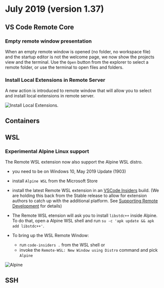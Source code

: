 # July 2019 (version 1.37)

## VS Code Remote Core

### Empty remote window presentation

When an empty remote window is opened (no folder, no workspace file) and the startup editor is not the welcome page,  we now show the projects view and the terminal.
Use the `Open` button from the explorer to select a remote folder, or use the terminal to open files and folders.

### Install Local Extensions in Remote Server

A new action is introduced to remote window that will allow you to select and install local extensions in remote server.

![Install Local Extensions](images/1_37/install-local-extensions-remote.gif).

## Containers


## WSL

### Experimental Alpine Linux support

The Remote WSL extension now also support the Alpine WSL distro.
- you need to be on Windows 10, May 2019 Update (1903)
- install `Alpine WSL` from the Microsoft Store
- install the latest Remote WSL extension in an [VSCode Insiders](https://code.visualstudio.com/insiders/) build.
(We are holding this back from the Stable release to allow for extension authors to catch up with the additional platform. See [Supporting Remote Development](https://code.visualstudio.com/api/advanced-topics/remote-extensions) for details)

- The Remote WSL etension will ask you to install `libstdc++` inside Alpine. To do that, open a Alpine WSL shell and run `su -c 'apk update && apk add libstdc++'`.
- To bring up the WSL Remote Window:
   - run `code-insiders .` from the WSL shell
   or
   - invoke the `Remote-WSL: New Window using Distro` command and pick `Alpine`

![Alpine](images/1_37/alpine.png)

## SSH

